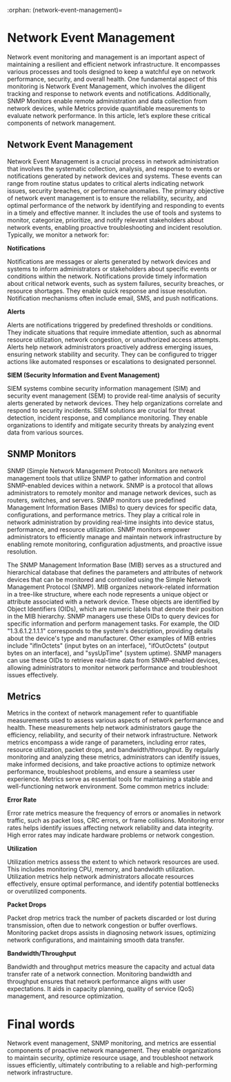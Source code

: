 :orphan:
(network-event-management)=

# Network  Event Management

Network event monitoring and management is an important aspect of maintaining a resilient and efficient network infrastructure. It encompasses various processes and tools designed to keep a watchful eye on network performance, security, and overall health. One fundamental aspect of this monitoring is Network Event Management, which involves the diligent tracking and response to network events and notifications. Additionally, SNMP Monitors enable remote administration and data collection from network devices, while Metrics provide quantifiable measurements to evaluate network performance. In this article, let’s explore these critical components of network management.

 

## Network Event Management

Network Event Management is a crucial process in network administration that involves the systematic collection, analysis, and response to events or notifications generated by network devices and systems. These events can range from routine status updates to critical alerts indicating network issues, security breaches, or performance anomalies. The primary objective of network event management is to ensure the reliability, security, and optimal performance of the network by identifying and responding to events in a timely and effective manner. It includes the use of tools and systems to monitor, categorize, prioritize, and notify relevant stakeholders about network events, enabling proactive troubleshooting and incident resolution. Typically, we monitor a network for: 



**Notifications**

Notifications are messages or alerts generated by network devices and systems to inform administrators or stakeholders about specific events or conditions within the network. Notifications provide timely information about critical network events, such as system failures, security breaches, or resource shortages. They enable quick response and issue resolution. Notification mechanisms often include email, SMS, and push notifications.



**Alerts**

Alerts are notifications triggered by predefined thresholds or conditions. They indicate situations that require immediate attention, such as abnormal resource utilization, network congestion, or unauthorized access attempts. Alerts help network administrators proactively address emerging issues, ensuring network stability and security. They can be configured to trigger actions like automated responses or escalations to designated personnel.

 

**SIEM (Security Information and Event Management)**

SIEM systems combine security information management (SIM) and security event management (SEM) to provide real-time analysis of security alerts generated by network devices. They help organizations correlate and respond to security incidents. SIEM solutions are crucial for threat detection, incident response, and compliance monitoring. They enable organizations to identify and mitigate security threats by analyzing event data from various sources.

 

## SNMP Monitors

SNMP (Simple Network Management Protocol) Monitors are network management tools that utilize SNMP to gather information and control SNMP-enabled devices within a network. SNMP is a protocol that allows administrators to remotely monitor and manage network devices, such as routers, switches, and servers. SNMP monitors use predefined Management Information Bases (MIBs) to query devices for specific data, configurations, and performance metrics. They play a critical role in network administration by providing real-time insights into device status, performance, and resource utilization. SNMP monitors empower administrators to efficiently manage and maintain network infrastructure by enabling remote monitoring, configuration adjustments, and proactive issue resolution.

The SNMP Management Information Base (MIB) serves as a structured and hierarchical database that defines the parameters and attributes of network devices that can be monitored and controlled using the Simple Network Management Protocol (SNMP). MIB organizes network-related information in a tree-like structure, where each node represents a unique object or attribute associated with a network device. These objects are identified by Object Identifiers (OIDs), which are numeric labels that denote their position in the MIB hierarchy. SNMP managers use these OIDs to query devices for specific information and perform management tasks. For example, the OID "1.3.6.1.2.1.1.1" corresponds to the system's description, providing details about the device's type and manufacturer. Other examples of MIB entries include "ifInOctets" (input bytes on an interface), "ifOutOctets" (output bytes on an interface), and "sysUpTime" (system uptime). SNMP managers can use these OIDs to retrieve real-time data from SNMP-enabled devices, allowing administrators to monitor network performance and troubleshoot issues effectively.

 

## Metrics

Metrics in the context of network management refer to quantifiable measurements used to assess various aspects of network performance and health. These measurements help network administrators gauge the efficiency, reliability, and security of their network infrastructure. Network metrics encompass a wide range of parameters, including error rates, resource utilization, packet drops, and bandwidth/throughput. By regularly monitoring and analyzing these metrics, administrators can identify issues, make informed decisions, and take proactive actions to optimize network performance, troubleshoot problems, and ensure a seamless user experience. Metrics serve as essential tools for maintaining a stable and well-functioning network environment. Some common metrics include: 

**Error Rate**

Error rate metrics measure the frequency of errors or anomalies in network traffic, such as packet loss, CRC errors, or frame collisions. Monitoring error rates helps identify issues affecting network reliability and data integrity. High error rates may indicate hardware problems or network congestion.



**Utilization**

Utilization metrics assess the extent to which network resources are used. This includes monitoring CPU, memory, and bandwidth utilization. Utilization metrics help network administrators allocate resources effectively, ensure optimal performance, and identify potential bottlenecks or overutilized components.



**Packet Drops**

Packet drop metrics track the number of packets discarded or lost during transmission, often due to network congestion or buffer overflows. Monitoring packet drops assists in diagnosing network issues, optimizing network configurations, and maintaining smooth data transfer.



**Bandwidth/Throughput**

Bandwidth and throughput metrics measure the capacity and actual data transfer rate of a network connection. Monitoring bandwidth and throughput ensures that network performance aligns with user expectations. It aids in capacity planning, quality of service (QoS) management, and resource optimization.

# Final words

Network event management, SNMP monitoring, and metrics are essential components of proactive network management. They enable organizations to maintain security, optimize resource usage, and troubleshoot network issues efficiently, ultimately contributing to a reliable and high-performing network infrastructure.

 
